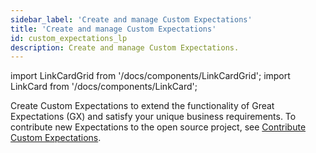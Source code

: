 ```yaml
---
sidebar_label: 'Create and manage Custom Expectations'
title: 'Create and manage Custom Expectations'
id: custom_expectations_lp
description: Create and manage Custom Expectations.
---
```


import LinkCardGrid from '/docs/components/LinkCardGrid';
import LinkCard from '/docs/components/LinkCard';

<p class="DocItem__header-description">Create Custom Expectations to extend the functionality of Great Expectations (GX) and satisfy your unique business requirements. To contribute new Expectations to the open source project, see <a href="https://github.com/great-expectations/great_expectations/blob/develop/CONTRIBUTING_EXPECTATIONS.md">Contribute Custom Expectations</a>.
</p>

<LinkCardGrid>
  <LinkCard topIcon label="Create a Custom Column Aggregate Expectation" description="Evaluates a single column and produces an aggregate Metric" href="/docs/oss/guides/expectations/creating_custom_expectations/how_to_create_custom_column_aggregate_expectations" icon="/img/custom_expectation_icon.svg" />
  <LinkCard topIcon label="Create a Custom Column Map Expectation" description="Evaluates a single column and performs a yes or no query on every row in the column" href="/docs/oss/guides/expectations/creating_custom_expectations/how_to_create_custom_column_map_expectations" icon="/img/custom_expectation_icon.svg" />
  <LinkCard topIcon label="Create a Custom Batch Expectation" description="Evaluates an entire Batch, and answers a semantic question about the Batch" href="/docs/oss/guides/expectations/creating_custom_expectations/how_to_create_custom_batch_expectations" icon="/img/custom_expectation_icon.svg" />
  <LinkCard topIcon label="Create a Custom Column Pair Map Expectation" description="Evaluates a pair of columns and performs a yes or no query about the row-wise relationship between the two columns" href="/docs/oss/guides/expectations/creating_custom_expectations/how_to_create_custom_column_pair_map_expectations" icon="/img/custom_expectation_icon.svg" />
  <LinkCard topIcon label="Create a Custom Multicolumn Map Expectation" description="Evaluates a set of columns and performs a yes or no query about the row-wise relationship between the columns" href="/docs/oss/guides/expectations/creating_custom_expectations/how_to_create_custom_multicolumn_map_expectations" icon="/img/custom_expectation_icon.svg" />
  <LinkCard topIcon label="Create a Custom Regex-Based Column Map Expectation" description="Evaluates a single column and performs a yes or no regex-based query on every row in the column" href="/docs/oss/guides/expectations/creating_custom_expectations/how_to_create_custom_regex_based_column_map_expectations" icon="/img/custom_expectation_icon.svg" />
  <LinkCard topIcon label="Create a Custom Set-Based Column Map Expectation" description="Evaluates a single column and determines if each row in the column belongs to the specified set" href="/docs/oss/guides/expectations/creating_custom_expectations/how_to_create_custom_set_based_column_map_expectations" icon="/img/custom_expectation_icon.svg" />
  <LinkCard topIcon label="Create a Custom Query Expectation" description="Runs Expectations against custom query results and makes intermediate queries to your database" href="/docs/oss/guides/expectations/creating_custom_expectations/how_to_create_custom_query_expectations" icon="/img/custom_expectation_icon.svg" />
  <LinkCard topIcon label="Create a Custom Parameterized Expectation" description="Inherits classes from existing Expectations and then creates a new customized Expectation" href="/docs/oss/guides/expectations/creating_custom_expectations/how_to_create_custom_parameterized_expectations" icon="/img/custom_expectation_icon.svg" />
</LinkCardGrid>
